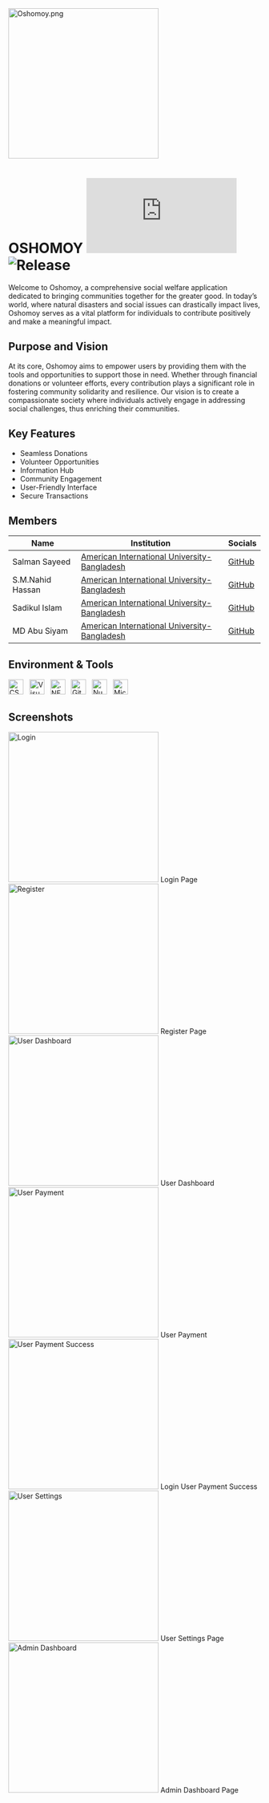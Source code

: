 
 <img src="https://i.imgur.com/vFvLwQd.png" alt="Oshomoy.png" height="300">

# OSHOMOY    [![GitHub license](https://badgen.net/github/license/Naereen/Strapdown.js)](https://github.com/Naereen/StrapDown.js/blob/master/LICENSE) ![Release](https://img.shields.io/badge/release-1.0-1590cd?style=flat&logo=) 


<!-- ![ alt text](https://img.shields.io/badge/release-1.0-1590cd?style=for-the-badge&logo=Tesla)
![My License](https://badgen.net/badge/MyLicense/MIT/blue) -->

Welcome to Oshomoy, a comprehensive social welfare application dedicated to bringing communities together for the greater good. In today’s world, where natural disasters and social issues can drastically impact lives, Oshomoy serves as a vital platform for individuals to contribute positively and make a meaningful impact.

## Purpose and Vision
At its core, Oshomoy aims to empower users by providing them with the tools and opportunities to support those in need. Whether through financial donations or volunteer efforts, every contribution plays a significant role in fostering community solidarity and resilience. Our vision is to create a compassionate society where individuals actively engage in addressing social challenges, thus enriching their communities.


## Key Features

- Seamless Donations
- Volunteer Opportunities
- Information Hub
- Community Engagement
- User-Friendly Interface
- Secure Transactions


## Members

| Name              | Institution                                                           | Socials                                    |
|-------------------|-----------------------------------------------------------------------|--------------------------------------------|
| Salman Sayeed     | [American International University-Bangladesh](https://www.aiub.edu/) | [GitHub](https://github.com/salman-sayeed) |
| S.M.Nahid Hassan  | [American International University-Bangladesh](https://www.aiub.edu/) | [GitHub](https://github.com/Nahid-Hassan1) |
| Sadikul Islam     | [American International University-Bangladesh](https://www.aiub.edu/) | [GitHub](https://github.com/Sadikul-Hub)   |
| MD Abu Siyam      | [American International University-Bangladesh](https://www.aiub.edu/) | [GitHub](https://github.com/mdabusiyam)   |


## Environment & Tools

<img src="https://ziadoua.github.io/m3-Markdown-Badges/badges/CSharp/csharp1.svg" alt="CSharp" height="30"> &nbsp; <img src="https://badgen.net/badge/icon/visualstudio?icon=visualstudio&label" alt="Visual Studio" height="30"> &nbsp; <img src="https://img.shields.io/badge/--512BD4?logo=.net&logoColor=ffffff" alt=".NET" height="30"> &nbsp; <img src="https://img.shields.io/badge/Git-F05032?logo=git&logoColor=ffffff" alt="Git" height="30"> &nbsp; <img src="https://badgen.net/badge/icon/nuget?icon=nuget&label" alt="NuGet" height="30"> &nbsp; <img src="https://img.shields.io/badge/Microsoft%20SQL%20Server-CC2927?style=flat&logo=microsoft%20sql%20server&logoColor=white" alt="Microsoft SQL Server" height="30"> 


## Screenshots

<img src="https://imgur.com/qFNPq2y.png" alt="Login" height="300">
Login Page
        
<img src="https://imgur.com/DMCrn2H.png" alt="Register" height="300">
Register Page

<img src="https://imgur.com/dHyQeg8.png" alt="User Dashboard" height="300">
User Dashboard

<img src="https://imgur.com/OEWVevw.png" alt="User Payment" height="300">
User Payment 

<img src="https://imgur.com/InONwmu.png" alt="User Payment Success" height="300">
Login User Payment Success

<img src="https://imgur.com/MMGERv7.png" alt="User Settings" height="300">
User Settings Page 

<img src="https://imgur.com/TltSAs4.png" alt="Admin Dashboard" height="300">
Admin Dashboard Page
